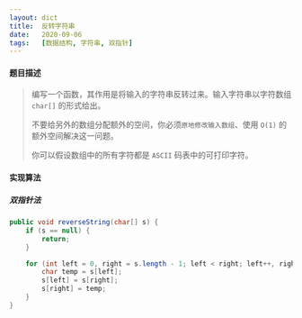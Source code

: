 ```yaml
---
layout: dict
title:  反转字符串
date:   2020-09-06
tags:   [数据结构, 字符串, 双指针]
---
```


#### 题目描述

> 编写一个函数，其作用是将输入的字符串反转过来。输入字符串以字符数组 `char[]` 的形式给出。
>
> 不要给另外的数组分配额外的空间，你必须`原地修改输入数组`、使用 `O(1)` 的额外空间解决这一问题。
>
> 你可以假设数组中的所有字符都是 `ASCII` 码表中的可打印字符。

#### 实现算法

##### 双指针法

```java
public void reverseString(char[] s) {
    if (s == null) {
        return;
    }

    for (int left = 0, right = s.length - 1; left < right; left++, right--) {
        char temp = s[left];
        s[left] = s[right];
        s[right] = temp;
    }
}
```

